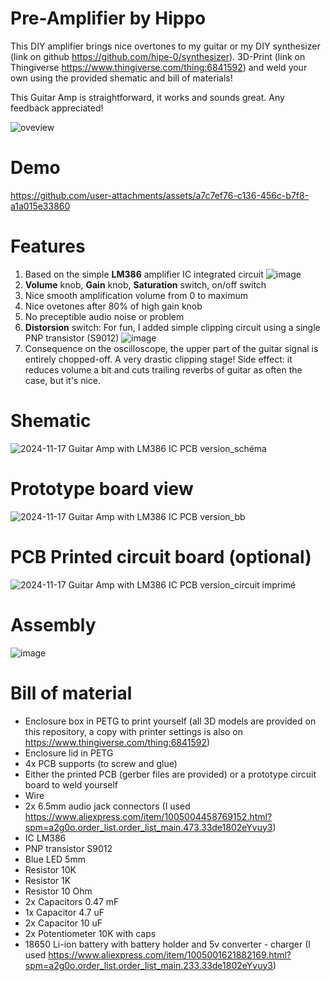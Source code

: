 ﻿# Pre-Amplifier by Hippo

This DIY amplifier brings nice overtones to my guitar or my DIY synthesizer (link on github https://github.com/hipe-0/synthesizer).
3D-Print (link on Thingiverse https://www.thingiverse.com/thing:6841592) and weld your own using the provided shematic and bill of materials!

This Guitar Amp is straightforward, it works and sounds great. Any feedback appreciated!

![oveview](https://github.com/user-attachments/assets/4b9e8350-353e-4c2c-883b-4f41ec04b319)

# Demo
https://github.com/user-attachments/assets/a7c7ef76-c136-456c-b7f8-a1a015e33860


# Features
1. Based on the simple **LM386** amplifier IC integrated circuit
 ![image](https://github.com/user-attachments/assets/3a6b4c6d-d6de-4031-835d-a87ea6fb5e87)
3. **Volume** knob, **Gain** knob, **Saturation** switch, on/off switch
4. Nice smooth amplification volume from 0 to maximum
5. Nice ovetones after 80% of high gain knob
6. No preceptible audio noise or problem
7. **Distorsion** switch: For fun, I added simple clipping circuit using a single PNP transistor (S9012) ![image](https://github.com/user-attachments/assets/480d97f4-6392-442c-ab1c-eb6f65a24034)
8. Consequence on the oscilloscope, the upper part of the guitar signal is entirely chopped-off. A very drastic clipping stage! Side effect: it reduces volume a bit and cuts trailing reverbs of guitar as often the case, but it's nice.

# Shematic
![2024-11-17 Guitar Amp with LM386 IC PCB version_schéma](https://github.com/user-attachments/assets/6841a25a-a15e-4e94-b111-990fc29eecd8)

# Prototype board view
![2024-11-17 Guitar Amp with LM386 IC PCB version_bb](https://github.com/user-attachments/assets/14b86e2b-ff39-4d20-b0dd-137a01a2d5b9)

# PCB Printed circuit board (optional)
![2024-11-17 Guitar Amp with LM386 IC PCB version_circuit imprimé](https://github.com/user-attachments/assets/9d9245cc-9326-44e2-ba8a-51a9ef83d8e9)

# Assembly
![image](https://github.com/user-attachments/assets/11bdfdc1-348a-4d9e-8980-40dbcec4e25e)


# Bill of material
- Enclosure box in PETG to print yourself (all 3D models are provided on this repository, a copy with printer settings is also on https://www.thingiverse.com/thing:6841592)
- Enclosure lid in PETG
- 4x PCB supports (to screw and glue)
- Either the printed PCB (gerber files are provided) or a prototype circuit board to weld yourself
- Wire
- 2x 6.5mm audio jack connectors (I used https://www.aliexpress.com/item/1005004458769152.html?spm=a2g0o.order_list.order_list_main.473.33de1802eYvuy3)
- IC LM386
- PNP transistor S9012
- Blue LED 5mm
- Resistor 10K
- Resistor 1K
- Resistor 10 Ohm
- 2x Capacitors 0.47 mF
- 1x Capacitor 4.7 uF
- 2x Capacitor 10 uF
- 2x Potentiometer 10K with caps
- 18650 Li-ion battery with battery holder and 5v converter - charger (I used https://www.aliexpress.com/item/1005001621882169.html?spm=a2g0o.order_list.order_list_main.233.33de1802eYvuy3)

